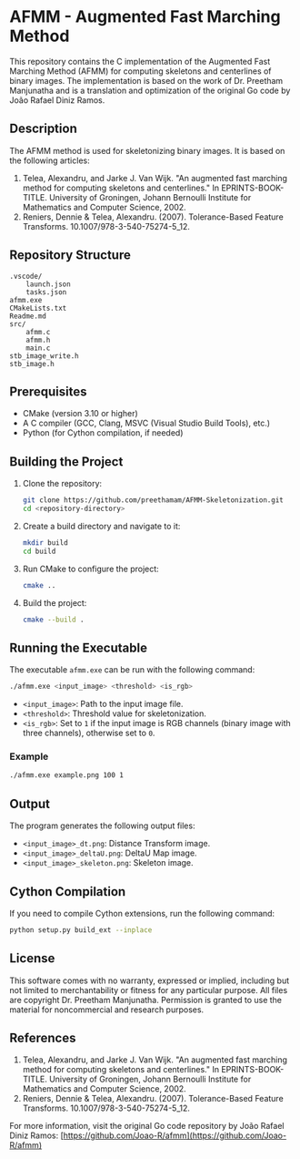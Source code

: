 # AFMM - Augmented Fast Marching Method

This repository contains the C implementation of the Augmented Fast Marching Method (AFMM) for computing skeletons and centerlines of binary images. The implementation is based on the work of Dr. Preetham Manjunatha and is a translation and optimization of the original Go code by João Rafael Diniz Ramos.

## Description

The AFMM method is used for skeletonizing binary images. It is based on the following articles:
1. Telea, Alexandru, and Jarke J. Van Wijk. "An augmented fast marching method for computing skeletons and centerlines." In EPRINTS-BOOK-TITLE. University of Groningen, Johann Bernoulli Institute for Mathematics and Computer Science, 2002.
2. Reniers, Dennie & Telea, Alexandru. (2007). Tolerance-Based Feature Transforms. 10.1007/978-3-540-75274-5_12.

## Repository Structure

```
.vscode/
    launch.json
    tasks.json
afmm.exe
CMakeLists.txt
Readme.md
src/
    afmm.c
    afmm.h
    main.c
stb_image_write.h
stb_image.h
```

## Prerequisites

- CMake (version 3.10 or higher)
- A C compiler (GCC, Clang, MSVC (Visual Studio Build Tools), etc.)
- Python (for Cython compilation, if needed)

## Building the Project

1. Clone the repository:
    ```sh
    git clone https://github.com/preethamam/AFMM-Skeletonization.git
    cd <repository-directory>
    ```

2. Create a build directory and navigate to it:
    ```sh
    mkdir build
    cd build
    ```

3. Run CMake to configure the project:
    ```sh
    cmake ..
    ```

4. Build the project:
    ```sh
    cmake --build .
    ```

## Running the Executable

The executable `afmm.exe` can be run with the following command:
```sh
./afmm.exe <input_image> <threshold> <is_rgb>
```

- `<input_image>`: Path to the input image file.
- `<threshold>`: Threshold value for skeletonization.
- `<is_rgb>`: Set to `1` if the input image is RGB channels (binary image with three channels), otherwise set to `0`.

### Example
```sh
./afmm.exe example.png 100 1
```

## Output

The program generates the following output files:
- `<input_image>_dt.png`: Distance Transform image.
- `<input_image>_deltaU.png`: DeltaU Map image.
- `<input_image>_skeleton.png`: Skeleton image.

## Cython Compilation

If you need to compile Cython extensions, run the following command:
```sh
python setup.py build_ext --inplace
```

## License

This software comes with no warranty, expressed or implied, including but not limited to merchantability or fitness for any particular purpose. All files are copyright Dr. Preetham Manjunatha. Permission is granted to use the material for noncommercial and research purposes.

## References

1. Telea, Alexandru, and Jarke J. Van Wijk. "An augmented fast marching method for computing skeletons and centerlines." In EPRINTS-BOOK-TITLE. University of Groningen, Johann Bernoulli Institute for Mathematics and Computer Science, 2002.
2. Reniers, Dennie & Telea, Alexandru. (2007). Tolerance-Based Feature Transforms. 10.1007/978-3-540-75274-5_12.

For more information, visit the original Go code repository by João Rafael Diniz Ramos: [https://github.com/Joao-R/afmm](https://github.com/Joao-R/afmm)
